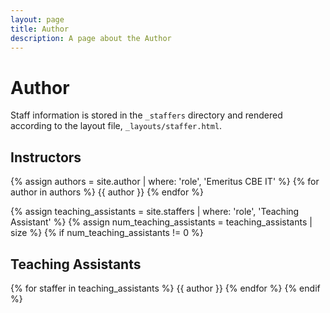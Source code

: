 ```yaml
---
layout: page
title: Author
description: A page about the Author
---
```


# Author
Staff information is stored in the `_staffers` directory and rendered according to the layout file, `_layouts/staffer.html`.

## Instructors

{% assign authors = site.author | where: 'role', 'Emeritus CBE IT' %}
{% for author in authors %}
{{ author }}
{% endfor %}

{% assign teaching_assistants = site.staffers | where: 'role', 'Teaching Assistant' %}
{% assign num_teaching_assistants = teaching_assistants | size %}
{% if num_teaching_assistants != 0 %}

## Teaching Assistants

{% for staffer in teaching_assistants %}
{{ author }}
{% endfor %}
{% endif %}
